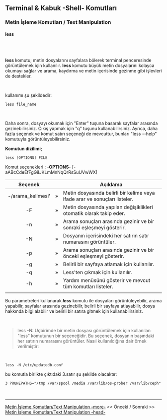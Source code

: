 ## **Terminal & Kabuk -Shell- Komutları**

### Metin İşleme Komutları  / Text Manipulation

#### **less** 


</br>

</br>

**less** komutu; metin dosyalarını sayfalara bölerek terminal penceresinde görüntülemek için kullanılır. **less** komutu büyük metin dosyalarını kolayca okumayı sağlar ve arama, kaydırma ve metin içerisinde gezinme gibi işlevleri de destekler.

</br>



kullanımı şu şekildedir:
``` {.echo}
less file_name
```

<br>

Daha sonra, dosyayı okumak için "Enter" tuşuna basarak sayfalar arasında gezinebilirsiniz. Çıkış yapmak için "q" tuşunu kullanabilirsiniz. Ayrıca, daha fazla seçenek ve komut satırı seçeneği de mevcuttur, bunları "less --help" komutuyla görüntüleyebilirsiniz.

**Komutun dizilimi;**

```
less [OPTIONS] FILE
```

Komut seçenekleri : -**OPTIONS**- [-aABcCdeEfFgGiIJKLmMnNqQrRsSuUVwWX]

| Seçenek | | Açıklama |
|:--:|:--:|--|
| -/arama_kelimesi' | » |  Metin dosyasında belirli bir kelime veya ifade arar ve sonuçları listeler. |
| -F | » | Metin dosyasında yapılan değişiklikleri otomatik olarak takip eder. |
| -n | » | Arama sonuçları arasında gezinir ve bir sonraki eşleşmeyi gösterir. |
| -N | » | Dosyanın içerisindeki her satırın satır numarasını görüntüler. |
| -p | » | Arama sonuçları arasında gezinir ve bir önceki eşleşmeyi gösterir. |
| -g | » | Belirli bir sayfaya atlamak için kullanılır. |
| -q | » | Less'ten çıkmak için kullanılır. |
| -h | » | Yardım menüsünü gösterir ve mevcut tüm komutları listeler. |
|||

Bu parametreleri kullanarak ***_less_*** komutu ile dosyaları görüntüleyebilir, arama yapabilir, sayfalar arasında gezinebilir, belirli bir sayfaya atlayabilir, dosya hakkında bilgi alabilir ve belirli bir satıra gitmek için kullanabilirsiniz.

<br>

>less -N: Uçbirimde bir metin dosyası görüntülemek için kullanılan "less" komutunun bir seçeneğidir. Bu seçenek, dosyanın başındaki her satırın numarasını görüntüler.
Nasıl kullanıldığına dair örnek verilmiştir:

<br>

```
less -N /etc/updatedb.conf
```

bu komutla birlikte çıktıdaki 3.satır şu şekilde olacaktır: 

```{echo}
3 PRUNEPATHS="/tmp /var/spool /media /var/lib/os-prober /var/lib/ceph"
```

</br>

---
 [Metin İşleme Komutları/Text Manipulation -more-](./tr_komutlar-metin-isleme-komutlari-more-.md) << Önceki / Sonraki >> [Metin İşleme Komutları/Text Manipulation -head-](./tr_komutlar-metin-isleme-komutlari-head-.md)

